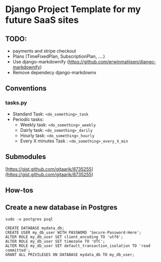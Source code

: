 # Django Project Template for my future SaaS sites


## TODO:
- payments and stripe checkout
- Plans (TimeFixedPlan, SubscriptionPlan, ....)
- Use django-markdownify (https://github.com/erwinmatijsen/django-markdownify)
- Remove dependecy django-markdownx
## Conventions

### tasks.py

* Standard Task: `<do_something>_task`
* Periodic tasks:
  * Weekly task: `<do_something>_weekly`
  * Dairly task: `<do_something>_darily`
  * Hourly task: `<do_something>_hourly`
  * Every X minutes Task : `<do_something>_every_X_min`



## Submodules

[https://gist.github.com/gitaarik/8735255](https://gist.github.com/gitaarik/8735255)


## How-tos

## Create a new database in Postgres

```shell
sudo -u postgres psql
```

```shell
CREATE DATABASE mydata_db;
CREATE USER my_db_user WITH PASSWORD 'Secure-Password-Here';
ALTER ROLE my_db_user SET client_encoding TO 'utf8';
ALTER ROLE my_db_user SET timezone TO 'UTC';
ALTER ROLE my_db_user SET default_transaction_isolation TO 'read committed';
GRANT ALL PRIVILEGES ON DATABASE mydata_db TO my_db_user;

```
